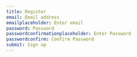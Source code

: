 ```yaml
---
title: Register
email: Email address
emailplaceholder: Enter email
password: Password
passwordconfirmationplaceholder: Enter Password
passwordconfirm: Confirm Password
submit: Sign up
---
```


